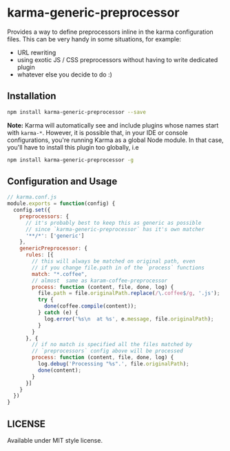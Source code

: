 # karma-generic-preprocessor

Provides a way to define preprocessors inline in the karma configuration
files. This can be very handy in some situations, for example:

  * URL rewriting
  * using exotic JS / CSS preprocessors without having to write dedicated plugin
  * whatever else you decide to do :)

## Installation

``` bash
npm install karma-generic-preprocessor --save
```

**Note:** Karma will automatically see and include plugins whose names start with `karma-*`. However, it is possible that, in your IDE or console configurations, you're running Karma as a global Node module. In that case, you'll have to install this plugin too globally, i.e

``` bash
npm install karma-generic-preprocessor -g
```

## Configuration and Usage

``` js
// karma.conf.js
module.exports = function(config) {
  config.set({
    preprocessors: {
      // it's probably best to keep this as generic as possible
      // since `karma-generic-preprocessor` has it's own matcher
      '**/*': ['generic'] 
    },
    genericPreprocessor: {
      rules: [{
        // this will always be matched on original path, even
        // if you change file.path in of the `process` functions
        match: "*.coffee",
        // almost  same as karam-coffee-preprocessor
        process: function (content, file, done, log) {
          file.path = file.originalPath.replace(/\.coffee$/g, '.js');
          try {
            done(coffee.compile(content));
          } catch (e) {
            log.error('%s\n  at %s', e.message, file.originalPath);
          }
        }
      }, {
        // if no match is specified all the files matched by
        // `preprocessors` config above will be processed
        process: function (content, file, done, log) {
          log.debug('Processing "%s".', file.originalPath);
          done(content);
        }
      }]
    }
  })
}
```

## LICENSE

Available under MIT style license.
